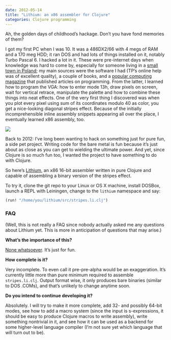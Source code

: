```yaml
---
date: 2012-05-14
title: "Lithium: an x86 assembler for Clojure"
categories: Clojure programming
---
```


Ah, the golden days of childhood’s hackage. Don’t you have fond memories of them?

I got my first PC when I was 10. It was a 486DX2/66 with 4 megs of RAM and a 170 meg HDD; it ran DOS and had lots of things installed on it, notably Turbo Pascal 6. I hacked a lot in it. These were pre-internet days when knowledge was hard to come by, especially for someone living in a [small town in Poland][1]; my main sources were the software I had (TP’s online help was of excellent quality), a couple of books, and a [popular computing magazine][2] that published articles on programming. From the latter, I learned how to program the VGA: how to enter mode 13h, draw pixels on screen, wait for vertical retrace, manipulate the palette and how to combine these things into neat effects. One of the very first thing I discovered was when you plot every pixel using sum of its coordinates modulo 40 as color, you get a nice-looking diagonal stripes effect. Because of the initially incomprehensible inline assembly snippets appearing all over the place, I eventually learned x86 assembly, too.

<img src="/img/blog/stripes.png">

Back to 2012: I’ve long been wanting to hack on something just for pure fun, a side pet project. Writing code for the bare metal is fun because it’s just about as close as you can get to wielding the ultimate power. And yet, since Clojure is so much fun too, I wanted the project to have something to do with Clojure.

So here’s [Lithium][3], an x86 16-bit assembler written in pure Clojure and capable of assembling a binary version of the stripes effect.

To try it, clone the git repo to your Linux or OS X machine, install DOSBox, launch a REPL with Leiningen, change to the `lithium` namespace and say:

```clojure
(run! "/home/you/lithium/src/stripes.li.clj")
```

### FAQ

(Well, this is not really a FAQ since nobody actually asked me any questions about Lithium yet. This is more in anticipation of questions that may arise.)

**What’s the importance of this?**

[None whatsoever][4]. It’s just for fun.

**How complete is it?**

Very incomplete. To even call it pre-pre-alpha would be an exaggeration. It’s currently little more than pure minimum required to assemble `stripes.li.clj`. Output format wise, it only produces bare binaries (similar to DOS .COMs), and that’s unlikely to change anytime soon.

**Do you intend to continue developing it?**

Absolutely. I will try to make it more complete, add 32- and possibly 64-bit modes, see how to add a macro system (since the input is s-expressions, it should be easy to produce Clojure macros to write assembly), write something nontrivial in it, and see how it can be used as a backend for some higher-level language compiler (I’m not sure yet which language that will turn out to be).

 [1]: http://en.wikipedia.org/wiki/W%C4%85chock
 [2]: http://www.cpcwiki.eu/index.php/Bajtek
 [3]: http://github.com/nathell/lithium
 [4]: http://www.physics.ohio-state.edu/~kilcup/262/feynman.html
